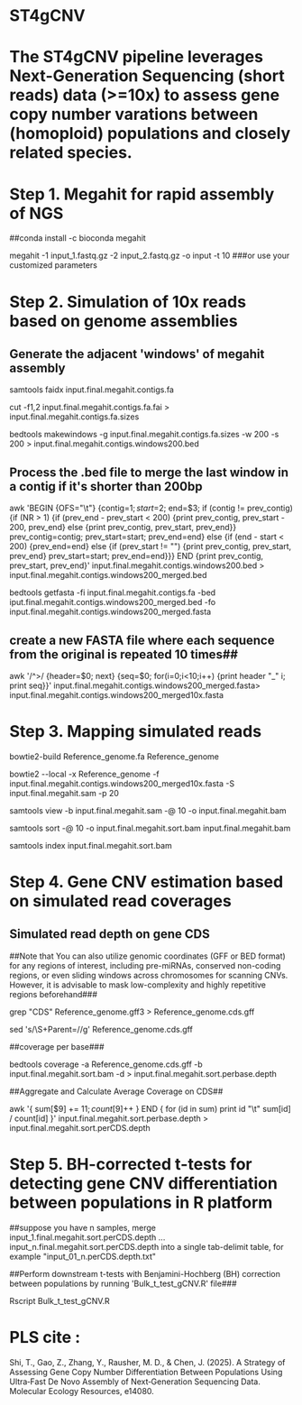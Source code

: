 # ST4gCNV

# The ST4gCNV pipeline leverages Next-Generation Sequencing (short reads) data (>=10x) to assess gene copy number varations between (homoploid) populations and closely related species.

# Step 1. Megahit for rapid assembly of NGS

##conda install -c bioconda megahit

megahit -1 input_1.fastq.gz -2 input_2.fastq.gz -o input -t 10  ###or use your customized parameters




# Step 2. Simulation of 10x reads based on genome assemblies
 
## Generate the adjacent 'windows' of megahit assembly 

samtools faidx input.final.megahit.contigs.fa

cut -f1,2 input.final.megahit.contigs.fa.fai > input.final.megahit.contigs.fa.sizes

bedtools makewindows -g  input.final.megahit.contigs.fa.sizes -w 200 -s 200 > input.final.megahit.contigs.windows200.bed

## Process the .bed file to merge the last window in a contig if it's shorter than 200bp
awk 'BEGIN {OFS="\t"} {contig=$1; start=$2; end=$3; if (contig != prev_contig) {if (NR > 1) {if (prev_end - prev_start < 200) {print prev_contig, prev_start - 200, prev_end} else {print prev_contig, prev_start, prev_end}} prev_contig=contig; prev_start=start; prev_end=end} else {if (end - start < 200) {prev_end=end} else {if (prev_start != "") {print prev_contig, prev_start, prev_end} prev_start=start; prev_end=end}}} END {print prev_contig, prev_start, prev_end}' input.final.megahit.contigs.windows200.bed > input.final.megahit.contigs.windows200_merged.bed

bedtools getfasta -fi input.final.megahit.contigs.fa -bed iput.final.megahit.contigs.windows200_merged.bed -fo input.final.megahit.contigs.windows200_merged.fasta

## create a new FASTA file where each sequence from the original is repeated 10 times##
awk '/^>/ {header=$0; next} {seq=$0; for(i=0;i<10;i++) {print header "_" i; print seq}}' input.final.megahit.contigs.windows200_merged.fasta> input.final.megahit.contigs.windows200_merged10x.fasta




# Step 3. Mapping simulated reads

bowtie2-build Reference_genome.fa Reference_genome

bowtie2 --local -x Reference_genome -f input.final.megahit.contigs.windows200_merged10x.fasta -S input.final.megahit.sam -p 20

samtools view -b input.final.megahit.sam -@ 10 -o input.final.megahit.bam

samtools sort -@ 10 -o input.final.megahit.sort.bam input.final.megahit.bam 

samtools index input.final.megahit.sort.bam



# Step 4. Gene CNV estimation based on simulated read coverages
## Simulated read depth on gene CDS
##Note that You can also utilize genomic coordinates (GFF or BED format) for any regions of interest, including pre-miRNAs, conserved non-coding regions, or even sliding windows across chromosomes for scanning CNVs. However, it is advisable to mask low-complexity and highly repetitive regions beforehand###

grep "CDS" Reference_genome.gff3 > Reference_genome.cds.gff

sed 's/\S\+Parent=//g' Reference_genome.cds.gff

##coverage per base###

bedtools coverage -a Reference_genome.cds.gff  -b input.final.megahit.sort.bam -d > input.final.megahit.sort.perbase.depth

##Aggregate and Calculate Average Coverage on CDS##

awk '{ sum[$9] += $11; count[$9]++ } END { for (id in sum) print id "\t" sum[id] / count[id] }' input.final.megahit.sort.perbase.depth > input.final.megahit.sort.perCDS.depth


# Step 5. BH-corrected t-tests for detecting gene CNV differentiation between populations in R platform

##suppose you have n samples, merge input_1.final.megahit.sort.perCDS.depth ... input_n.final.megahit.sort.perCDS.depth into a single tab-delimit table, for example "input_01_n.perCDS.depth.txt"

##Perform downstream t-tests with Benjamini-Hochberg (BH) correction between populations by running 'Bulk_t_test_gCNV.R' file###

Rscript Bulk_t_test_gCNV.R


# PLS cite :
Shi, T., Gao, Z., Zhang, Y., Rausher, M. D., & Chen, J. (2025). A Strategy of Assessing Gene Copy Number Differentiation Between Populations Using Ultra‐Fast De Novo Assembly of Next‐Generation Sequencing Data. Molecular Ecology Resources, e14080.







